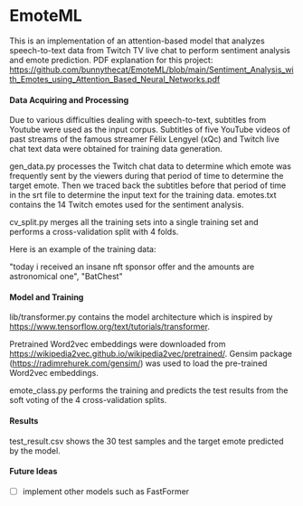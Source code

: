 # EmoteML

This is an implementation of an attention-based model that analyzes speech-to-text data from Twitch TV live chat to perform sentiment analysis and emote prediction.
PDF explanation for this project: https://github.com/bunnythecat/EmoteML/blob/main/Sentiment_Analysis_with_Emotes_using_Attention_Based_Neural_Networks.pdf
#### Data Acquiring and Processing
Due to various difficulties dealing with speech-to-text, subtitles from Youtube were used as the input corpus. Subtitles of five YouTube videos of past streams of the famous streamer Félix Lengyel (xQc) and Twitch live chat text data were obtained for training data generation.

gen_data.py processes the Twitch chat data to determine which emote was frequently sent by the viewers during that period 
of time to determine the target emote. Then we traced back the subtitles before that period of time in the srt file to determine the input text for the training data.
emotes.txt contains the 14 Twitch emotes used for the sentiment analysis. 

cv_split.py merges all the training sets into a single training set and performs a cross-validation split with 4 folds.

Here is an example of the training data:

"today i received an insane nft sponsor offer and the amounts are astronomical one", "BatChest"

#### Model and Training
lib/transformer.py contains the model architecture which is inspired by https://www.tensorflow.org/text/tutorials/transformer.

Pretrained Word2vec embeddings were downloaded from https://wikipedia2vec.github.io/wikipedia2vec/pretrained/.
Gensim package (https://radimrehurek.com/gensim/) was used to load the pre-trained Word2vec embeddings.

emote_class.py performs the training and predicts the test results from the soft voting of the 4 cross-validation splits.

#### Results
test_result.csv shows the 30 test samples and the target emote predicted by the model.

#### Future Ideas
- [ ] implement other models such as FastFormer
